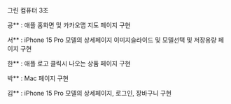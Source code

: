 그린 컴퓨터 3조

공**
  : 애플 홈화면 및 카카오맵 지도 페이지 구현

서**
  : iPhone 15 Pro 모델의 상세페이지 이미지슬라이드 및 모델선택 및 저장용량 페이지 구현

한**
   : 애플 로고 클릭시 나오는 상품 페이지 구현

박**
   : Mac 페이지 구현

김**
  : iPhone 15 Pro 모델의 상세페이지, 로그인, 장바구니 구현

